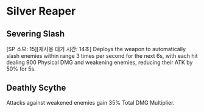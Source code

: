 # Silver Reaper

## Severing Slash

[SP 소모: 15][재사용 대기 시간: 14초] Deploys the weapon to automatically slash enemies within range 3 times per second for the next 6s, with each hit dealing 900 Physical DMG and weakening enemies, reducing their ATK by 50% for 5s.

## Deathly Scythe

Attacks against weakened enemies gain 35% Total DMG Multiplier.
